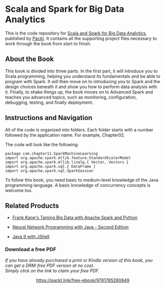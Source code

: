 # Scala and Spark for Big Data Analytics
This is the code repository for [Scala and Spark for Big Data Analytics](https://www.packtpub.com/big-data-and-business-intelligence/scala-and-spark-big-data-analytics?utm_source=GitHub), published by [Packt](https://www.packtpub.com/?utm_source=github). It contains all the supporting project files necessary to work through the book from start to finish.
## About the Book
This book is divided into three parts. In the first part, it will introduce you to Scala programming, helping you understand its fundamentals and be able to program with Spark. It will then move on to introducing you to Spark and the design choices beneath it and show you how to perform data analysis with it. Finally, to shake things up, the book moves on to Advanced Spark and teaches you advanced topics, such as monitoring, configuration, debugging, testing, and finally deployment.

## Instructions and Navigation
All of the code is organized into folders. Each folder starts with a number followed by the application name. For example, Chapter02.



The code will look like the following:
```
package com.chapter11.SparkMachineLearning
import org.apache.spark.mllib.feature.StandardScalerModel
import org.apache.spark.mllib.linalg.{ Vector, Vectors }
import org.apache.spark.sql.{ DataFrame }
import org.apache.spark.sql.SparkSession
```

To follow this book, you need basic to medium-level knowledge of the Java programming language. A basic knowledge of concurrency concepts is welcome too.

## Related Products
* [Frank Kane's Taming Big Data with Apache Spark and Python](https://www.packtpub.com/big-data-and-business-intelligence/frank-kanes-taming-big-data-apache-spark-and-python?utm_source=GitHub)

* [Neural Network Programming with Java - Second Edition](https://www.packtpub.com/big-data-and-business-intelligence/neural-network-programming-java-second-edition?utm_source=GitHub)

* [Java 9 with JShell](https://www.packtpub.com/application-development/java-9-jshell?utm_source=GitHub)


### Download a free PDF

 <i>If you have already purchased a print or Kindle version of this book, you can get a DRM-free PDF version at no cost.<br>Simply click on the link to claim your free PDF.</i>
<p align="center"> <a href="https://packt.link/free-ebook/9781785280849">https://packt.link/free-ebook/9781785280849 </a> </p>